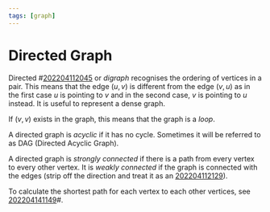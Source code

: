 ```yaml
---
tags: [graph]
---
```


# Directed Graph

Directed #[202204112045](202204112045.md) or *digraph* recognises the ordering of vertices in a
pair. This means that the edge $(u, v)$ is different from the edge $(v, u)$ as
in the first case $u$ is pointing to $v$ and in the second case, $v$ is pointing
to $u$ instead. It is useful to represent a dense graph.

If $(v, v)$ exists in the graph, this means that the graph is a *loop*.

A directed graph is *acyclic* if it has no cycle. Sometimes it will be referred
to as DAG (Directed Acyclic Graph).

A directed graph is *strongly connected* if there is a path from every vertex to
every other vertex. It is *weakly connected* if the graph is connected with the
edges (strip off the direction and treat it as an [202204112129](202204112129.md)).

To calculate the shortest path for each vertex to each other vertices, see
[202204141149](202204141149.md)#.
